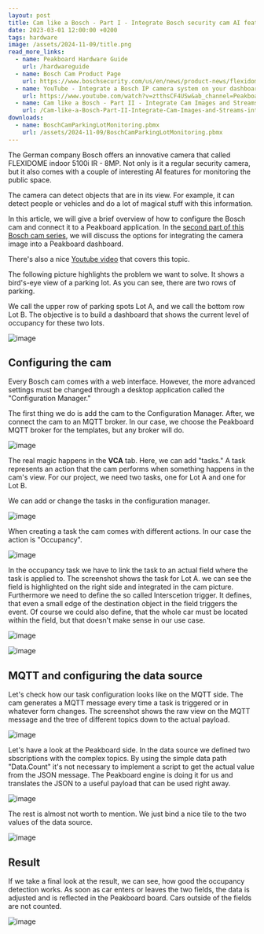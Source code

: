 ```yaml
---
layout: post
title: Cam like a Bosch - Part I - Integrate Bosch security cam AI features with Peakboard
date: 2023-03-01 12:00:00 +0200
tags: hardware
image: /assets/2024-11-09/title.png
read_more_links:
  - name: Peakboard Hardware Guide
    url: /hardwareguide
  - name: Bosch Cam Product Page
    url: https://www.boschsecurity.com/us/en/news/product-news/flexidome-5100i/
  - name: YouTube - Integrate a Bosch IP camera system on your dashboard
    url: https://www.youtube.com/watch?v=ztthsCF4USw&ab_channel=PeakboardEN
  - name: Cam like a Bosch - Part II - Integrate Cam Images and Streams into Peakboard Applications
    url: /Cam-like-a-Bosch-Part-II-Integrate-Cam-Images-and-Streams-into-Peakboard-Applications.html
downloads:
  - name: BoschCamParkingLotMonitoring.pbmx
    url: /assets/2024-11-09/BoschCamParkingLotMonitoring.pbmx
---
```

The German company Bosch offers an innovative camera that called FLEXIDOME indoor 5100i IR - 8MP. Not only is it a regular security camera, but it also comes with a couple of interesting AI features for monitoring the public space. 

The camera can detect objects that are in its view. For example, it can detect people or vehicles and do a lot of magical stuff with this information. 

In this article, we will give a brief overview of how to configure the Bosch cam and connect it to a Peakboard application. In the [second part of this Bosch cam series](/Cam-like-a-Bosch-Part-II-Inegrate-Cam-Images-and-Streams-into-Peakboard-Applications.html), we will discuss the options for integrating the camera image into a Peakboard dashboard.

There's also a nice [Youtube video](https://www.youtube.com/watch?v=ztthsCF4USw&ab_channel=PeakboardEN) that covers this topic.

The following picture highlights the problem we want to solve. It shows a bird's-eye view of a parking lot. As you can see, there are two rows of parking.

We call the upper row of parking spots Lot A, and we call the bottom row Lot B. The objective is to build a dashboard that shows the current level of occupancy for these two lots.

![image](/assets/2024-11-09/010.png)

## Configuring the cam

Every Bosch cam comes with a web interface. However, the more advanced settings must be changed through a desktop application called the "Configuration Manager."

The first thing we do is add the cam to the Configuration Manager. After, we connect the cam to an MQTT broker. In our case, we choose the Peakboard MQTT broker for the templates, but any broker will do.

![image](/assets/2024-11-09/020.png)

The real magic happens in the **VCA** tab. Here, we can add "tasks." A task represents an action that the cam performs when something happens in the cam's view. For our project, we need two tasks, one for Lot A and one for Lot B.

We can add or change the tasks in the configuration manager.

![image](/assets/2024-11-09/030.png)

When creating a task the cam comes with different actions. In our case the action is "Occupancy".

![image](/assets/2024-11-09/040.png)

In the occupancy task we have to link the task to an actual field where the task is applied to. The screenshot shows the task for Lot A. we can see the field is highlighted on the right side and integrated in the cam picture. Furthermore we need to define the so called Interscetion trigger. It defines, that even a small edge of the destination object in the field triggers the event. Of course we could also define, that the whole car must be located within the field, but that doesn't make sense in our use case.

![image](/assets/2024-11-09/050.png)

![image](/assets/2024-11-09/060.png)

## MQTT and configuring the data source

Let's check how our task configuration looks like on the MQTT side.
The cam generates a MQTT message every time a task is triggered or in whatever form changes. The screenshot shows the raw view on the MQTT message and the tree of different topics down to the actual payload.

![image](/assets/2024-11-09/070.png)

Let's have a look at the Peakboard side. In the data source we defined two sbscriptions with the complex topics. By using the simple data path "Data.Count" it's not necessary to implement a script to get the actual value from the JSON message. The Peakboard engine is doing it for us and translates the JSON to a useful payload that can be used right away.

![image](/assets/2024-11-09/080.png)

The rest is almost not worth to mention. We just bind a nice tile to the two values of the data source.

![image](/assets/2024-11-09/090.png)

## Result

If we take a final look at the result, we can see, how good the occupancy detection works. As soon as car enters or leaves the two fields, the data is adjusted and is reflected in the Peakboard board. Cars outside of the fields are not counted.

![image](/assets/2024-11-09/100.png)





